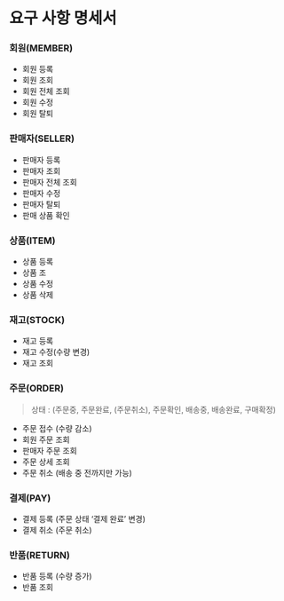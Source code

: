 # 요구 사항 명세서 



### 회원(MEMBER)

- 회원 등록
- 회원 조회
- 회원 전체 조회
- 회원 수정
- 회원 탈퇴



### 판매자(SELLER)

- 판매자 등록
- 판매자 조회
- 판매자 전체 조회
- 판매자 수정
- 판매자 탈퇴
- 판매 상품 확인



### 상품(ITEM)

- 상품 등록
- 상품 조
- 상품 수정
- 상품 삭제



### 재고(STOCK)

- 재고 등록
- 재고 수정(수량 변경)
- 재고 조회



### 주문(ORDER)

> 상태 : (주문중, 주문완료, (주문취소), 주문확인, 배송중, 배송완료, 구매확정)

- 주문 접수 (수량 감소)
- 회원 주문 조회
- 판매자 주문 조회
- 주문 상세 조회
- 주문 취소 (배송 중 전까지만 가능)



### 결제(PAY)

- 결제 등록 (주문 상태 ‘결제 완료’ 변경)
- 결제 취소 (주문 취소)



### 반품(RETURN)

- 반품 등록 (수량 증가)
- 반품 조회
